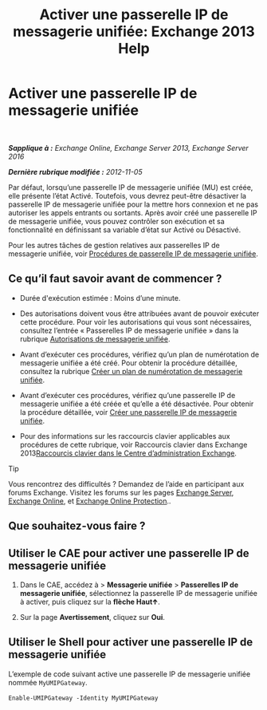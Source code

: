 ﻿---
title: 'Activer une passerelle IP de messagerie unifiée: Exchange 2013 Help'
TOCTitle: Activer une passerelle IP de messagerie unifiée
ms:assetid: 2706ae06-c45d-41b7-abbe-378a9fca104a
ms:mtpsurl: https://technet.microsoft.com/fr-fr/library/Aa996857(v=EXCHG.150)
ms:contentKeyID: 50477686
ms.date: 05/23/2018
mtps_version: v=EXCHG.150
ms.translationtype: MT
---

# Activer une passerelle IP de messagerie unifiée

 

_**Sapplique à :** Exchange Online, Exchange Server 2013, Exchange Server 2016_

_**Dernière rubrique modifiée :** 2012-11-05_

Par défaut, lorsqu’une passerelle IP de messagerie unifiée (MU) est créée, elle présente l’état Activé. Toutefois, vous devrez peut-être désactiver la passerelle IP de messagerie unifiée pour la mettre hors connexion et ne pas autoriser les appels entrants ou sortants. Après avoir créé une passerelle IP de messagerie unifiée, vous pouvez contrôler son exécution et sa fonctionnalité en définissant sa variable d’état sur Activé ou Désactivé.

Pour les autres tâches de gestion relatives aux passerelles IP de messagerie unifiée, voir [Procédures de passerelle IP de messagerie unifiée](um-ip-gateway-procedures-exchange-2013-help.md).

## Ce qu’il faut savoir avant de commencer ?

  - Durée d'exécution estimée : Moins d’une minute.

  - Des autorisations doivent vous être attribuées avant de pouvoir exécuter cette procédure. Pour voir les autorisations qui vous sont nécessaires, consultez l’entrée « Passerelles IP de messagerie unifiée » dans la rubrique [Autorisations de messagerie unifiée](unified-messaging-permissions-exchange-2013-help.md).

  - Avant d’exécuter ces procédures, vérifiez qu’un plan de numérotation de messagerie unifiée a été créé. Pour obtenir la procédure détaillée, consultez la rubrique [Créer un plan de numérotation de messagerie unifiée](https://docs.microsoft.com/fr-fr/exchange/voice-mail-unified-messaging/connect-voice-mail-system/create-um-dial-plan).

  - Avant d’exécuter ces procédures, vérifiez qu’une passerelle IP de messagerie unifiée a été créée et qu’elle a été désactivée. Pour obtenir la procédure détaillée, voir [Créer une passerelle IP de messagerie unifiée](https://docs.microsoft.com/fr-fr/exchange/voice-mail-unified-messaging/connect-voice-mail-system/create-um-ip-gateway).

  - Pour des informations sur les raccourcis clavier applicables aux procédures de cette rubrique, voir Raccourcis clavier dans Exchange 2013[Raccourcis clavier dans le Centre d’administration Exchange](keyboard-shortcuts-in-the-exchange-admin-center-exchange-online-protection-help.md).

> [!TIP]
> Vous rencontrez des difficultés ? Demandez de l’aide en participant aux forums Exchange. Visitez les forums sur les pages <a href="https://go.microsoft.com/fwlink/p/?linkid=60612">Exchange Server</a>, <a href="https://go.microsoft.com/fwlink/p/?linkid=267542">Exchange Online</a>, et <a href="https://go.microsoft.com/fwlink/p/?linkid=285351">Exchange Online Protection</a>..


## Que souhaitez-vous faire ?

## Utiliser le CAE pour activer une passerelle IP de messagerie unifiée

1.  Dans le CAE, accédez à \> **Messagerie unifiée** \> **Passerelles IP de messagerie unifiée**, sélectionnez la passerelle IP de messagerie unifiée à activer, puis cliquez sur la **flèche Haut**![Icône flèche vers le haut](images/JJ150576.1732c727-328b-4a1a-b84d-6d7252c7dcab(EXCHG.150).gif "Icône flèche vers le haut").

2.  Sur la page **Avertissement**, cliquez sur **Oui**.

## Utiliser le Shell pour activer une passerelle IP de messagerie unifiée

L’exemple de code suivant active une passerelle IP de messagerie unifiée nommée `MyUMIPGateway`.

    Enable-UMIPGateway -Identity MyUMIPGateway

